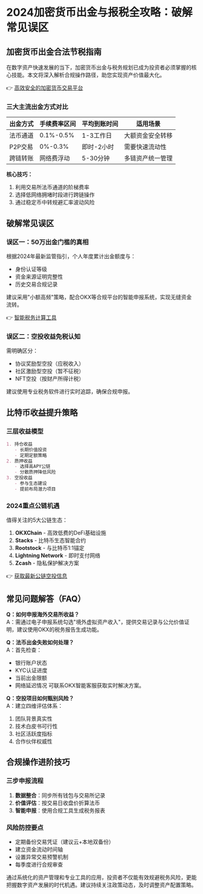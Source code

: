 # 2024加密货币出金与报税全攻略：破解常见误区

## 加密货币出金合法节税指南

在数字资产快速发展的当下，加密货币出金与税务规划已成为投资者必须掌握的核心技能。本文将深入解析合规操作路径，助您实现资产价值最大化。

👉 [高效安全的加密货币交易平台](https://bit.ly/okx_welcome)

### 三大主流出金方式对比

| 出金方式       | 手续费率区间 | 平均到账时间 | 适用场景                 |
|----------------|--------------|--------------|--------------------------|
| 法币通道       | 0.1%-0.5%    | 1-3工作日    | 大额资金安全转移         |
| P2P交易        | 0%-0.3%      | 即时-2小时   | 需要快速流动性           |
| 跨链转账       | 网络费浮动    | 5-30分钟     | 多链资产统一管理         |

**核心技巧：**
1. 利用交易所法币通道的阶梯费率
2. 选择低网络拥堵时段进行跨链操作
3. 通过稳定币中转规避汇率波动风险

## 破解常见误区

### 误区一：50万出金门槛的真相
根据2024年最新监管指引，个人年度累计出金额度与：
- 身份认证等级
- 资金来源证明完整性
- 历史交易合规记录

建议采用"小额高频"策略，配合OKX等合规平台的智能申报系统，实现无缝资金流转。

👉 [智能税务计算工具](https://bit.ly/okx_welcome)

### 误区二：空投收益免税认知
需明确区分：
- 协议奖励型空投（应税收入）
- 社区激励型空投（暂不征税）
- NFT空投（按财产所得计税）

建议使用专业税务软件进行实时追踪，确保合规申报。

## 比特币收益提升策略

### 三层收益模型
```markdown
1. 持仓收益
   - 长期价值投资
   - 定期定额策略
2. 质押收益
   - 选择高APY公链
   - 分散质押降低风险
3. 空投收益
   - 参与生态建设
   - 提前布局潜力项目
```

### 2024重点公链机遇
值得关注的5大公链生态：
1. **OKXChain** - 高效低费的DeFi基础设施
2. **Stacks** - 比特币生态智能合约
3. **Rootstock** - 与比特币1:1锚定
4. **Lightning Network** - 即时支付网络
5. **Zcash** - 隐私保护解决方案

👉 [获取最新公链空投信息](https://bit.ly/okx_welcome)

## 常见问题解答（FAQ）

**Q：如何申报海外交易所收益？**  
A：需通过电子申报系统勾选"境外虚拟资产收入"，提供交易记录与公允价值证明，建议使用OKX的税务报告生成功能。

**Q：法币出金失败如何处理？**  
A：首先检查：
- 银行账户状态
- KYC认证进度
- 当前出金限额
- 网络延迟情况
可联系OKX智能客服获取实时解决方案。

**Q：空投项目如何甄别风险？**  
A：建立四维评估体系：
1. 团队背景真实性
2. 技术白皮书可行性
3. 社区活跃度指标
4. 合作伙伴权威性

## 合规操作进阶技巧

### 三步申报流程
1. **数据整合**：同步所有钱包与交易所记录
2. **价值评估**：按交易日收盘价折算法币
3. **智能申报**：使用合规工具生成税务报表

### 风险防控要点
- 定期备份交易凭证（建议云+本地双备份）
- 建立资金流动时间轴
- 设置异常交易预警机制
- 每季度进行合规审查

通过系统化的资产管理和专业工具的应用，投资者不仅能有效规避税务风险，更能把握数字资产发展的时代机遇。建议持续关注政策动态，及时调整资产配置策略。